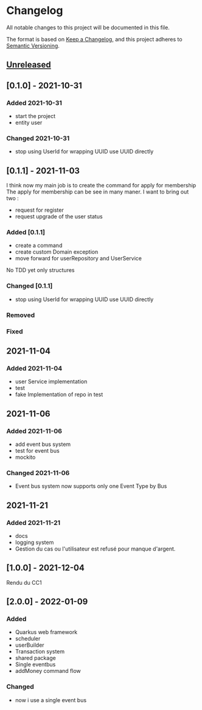 # Changelog

All notable changes to this project will be documented in this file.

The format is based on [Keep a Changelog](https://keepachangelog.com/en/1.0.0/),
and this project adheres to [Semantic Versioning](https://semver.org/spec/v2.0.0.html).

## [Unreleased]

## [0.1.0] - 2021-10-31

### Added 2021-10-31

- start the project
- entity user

### Changed 2021-10-31

- stop using UserId for wrapping UUID use UUID directly

## [0.1.1] - 2021-11-03

I think now my main job is to create the command for apply for membership
The apply for membership can be see in many maner. I want to bring out two :

- request for register
- request upgrade of the user status

### Added [0.1.1]

- create a command
- create custom Domain exception
- move forward for userRepository and UserService

No TDD yet only structures

### Changed [0.1.1]

- stop using UserId for wrapping UUID use UUID directly

### Removed

### Fixed

## 2021-11-04

### Added 2021-11-04

- user Service implementation
- test
- fake Implementation of repo in test

## 2021-11-06

### Added 2021-11-06

- add event bus system
- test for event bus
- mockito

### Changed 2021-11-06

- Event bus system now supports only one Event Type by Bus

## 2021-11-21

### Added 2021-11-21

- docs
- logging system
- Gestion du cas ou l'utilisateur est refusé pour manque d'argent.

## [1.0.0] - 2021-12-04

Rendu du CC1

## [2.0.0] - 2022-01-09

### Added

- Quarkus web framework
- scheduler
- userBuilder
- Transaction system
- shared package
- Single eventbus
- addMoney command flow

### Changed

- now i use a single event bus

[unreleased]: https://github.com/SwannHERRERA/CC1-AL-4/commits/develop/changelog.md
